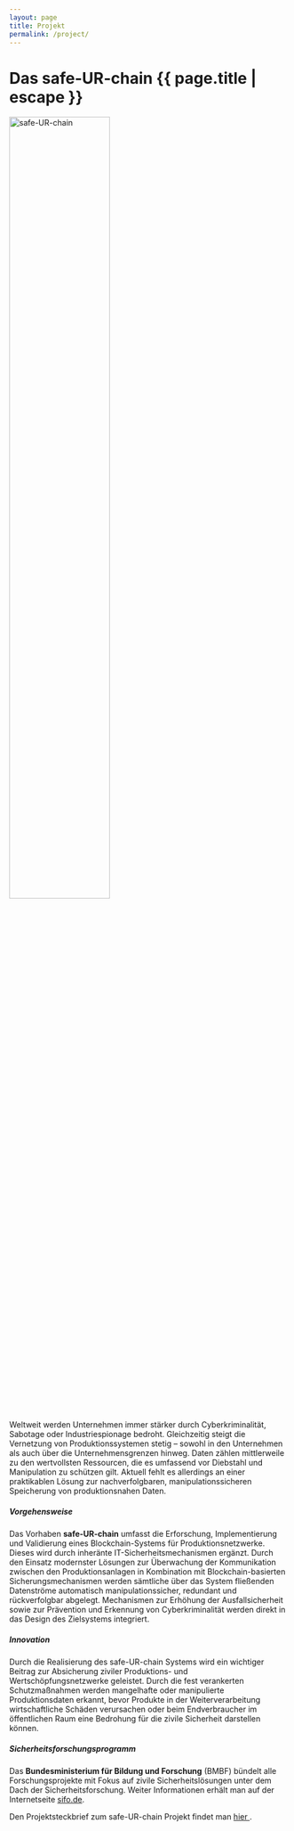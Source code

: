 ```yaml
---
layout: page
title: Projekt
permalink: /project/
---
```


<h1 class="page-title">Das safe-UR-chain {{ page.title | escape }}</h1>

<div class="row">
    <div class="col s12 m3 l2 center">
        <img alt="safe-UR-chain" width="60%" src="{{ "/assets/img/logo-small.svg" | relative_url }}" />
    </div>
    <div class="col s12 m9 l10">
    Weltweit werden Unternehmen immer stärker durch Cyberkriminalität, Sabotage oder Industriespionage
    bedroht. Gleichzeitig steigt die Vernetzung von Produktionssystemen stetig – sowohl in den Unternehmen als auch über die Unternehmensgrenzen hinweg. Daten zählen mittlerweile zu den wertvollsten Ressourcen, die es umfassend vor Diebstahl und Manipulation zu schützen gilt. Aktuell fehlt es allerdings an einer praktikablen Lösung zur nachverfolgbaren, manipulationssicheren Speicherung von produktionsnahen Daten.
    </div>
</div>

##### Vorgehensweise

Das Vorhaben **safe-UR-chain** umfasst die Erforschung, Implementierung und Validierung eines Blockchain-Systems für Produktionsnetzwerke. Dieses wird durch inheränte IT-Sicherheitsmechanismen ergänzt.
Durch den Einsatz modernster Lösungen zur Überwachung der Kommunikation zwischen den Produktionsanlagen in Kombination mit Blockchain-basierten Sicherungsmechanismen werden sämtliche über das System fließenden Datenströme automatisch manipulationssicher, redundant und rückverfolgbar abgelegt. Mechanismen zur Erhöhung der Ausfallsicherheit sowie zur Prävention und Erkennung von Cyberkriminalität werden direkt in das Design des Zielsystems integriert.

##### Innovation

Durch die Realisierung des safe-UR-chain Systems wird ein wichtiger Beitrag zur Absicherung ziviler Produktions- und Wertschöpfungsnetzwerke geleistet. Durch die fest verankerten Schutzmaßnahmen werden mangelhafte oder manipulierte Produktionsdaten erkannt, bevor Produkte in der Weiterverarbeitung wirtschaftliche Schäden verursachen oder beim Endverbraucher im öffentlichen Raum eine Bedrohung für die zivile Sicherheit darstellen können.

##### Sicherheitsforschungsprogramm

Das **Bundesministerium für Bildung und Forschung** (BMBF) bündelt alle Forschungsprojekte mit Fokus auf zivile Sicherheitslösungen unter dem Dach der Sicherheitsforschung. Weiter Informationen erhält man auf der Internetseite [sifo.de](https://www.sifo.de/).

Den Projektsteckbrief zum safe-UR-chain Projekt findet man <a href="http://safe-ur-chain.sifo.de/" target="_blank">hier <i class="mdi mdi-open-in-new tiny"></i></a>.